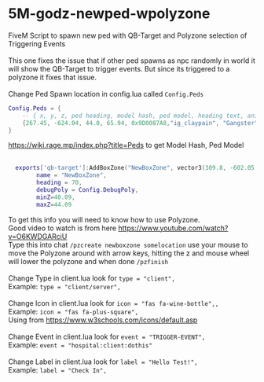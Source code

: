 # 5M-godz-newped-wpolyzone

FiveM Script to spawn new ped with QB-Target and Polyzone selection of Triggering Events
<BR>
<BR>
This one fixes the issue that if other ped spawns as npc randomly in world it will show the QB-Target to trigger events. But since its triggered to a polyzone it fixes that issue.
<BR>
<BR>
Change Ped Spawn location in config.lua called ```Config.Peds```

```lua
Config.Peds = {
    -- { x, y, z, ped heading, model hash, ped model, heading text, animation info }
    {267.45, -624.04, 44.0, 65.94, 0x9D0087A8,"ig_claypain", "Gangster", "amb@world_human_aa_smoke@male@idle_a"}
}
```
https://wiki.rage.mp/index.php?title=Peds to get Model Hash, Ped Model
<BR>
<BR> 
```lua
  exports['qb-target']:AddBoxZone("NewBoxZone", vector3(309.8, -602.05, 43.29), 1, 1, {
        name = "NewBoxZone",
        heading = 70,
        debugPoly = Config.DebugPoly,
        minZ=40.09,
        maxZ=44.09
```
To get this info you will need to know how to use Polyzone. 
<BR>Good video to watch is from here https://www.youtube.com/watch?v=O6KWDGARciU
<BR> Type this into chat ```/pzcreate newboxzone somelocation``` use your mouse to move the Polyzone around with arrow keys, hitting the z and mouse wheel will lower the polyzone and when done ```/pzfinish```
<BR>
<BR>
Change Type in client.lua look for ```type = "client",``` 
<BR>Example: ```type = "client/server",``` 
<BR>
<BR>
Change Icon in client.lua look for ```icon = "fas fa-wine-bottle",,```
<BR>Example: ```icon = "fas fa-plus-square",```
<BR>Using from https://www.w3schools.com/icons/default.asp
<BR>
<BR>
Change Event in client.lua look for ```event = "TRIGGER-EVENT",``` 
<BR>Example: ```event = "hospital:client:dothis"```
<BR>
<BR>
Change Label in client.lua look for ```label = "Hello Test!",``` 
<BR>Example: ```label = "Check In",``` 

